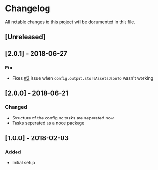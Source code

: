# Changelog
All notable changes to this project will be documented in this file.

## [Unreleased]

## [2.0.1] - 2018-06-27
### Fix
- Fixes [#2](https://github.com/MiMaMuh/gulp-tasks/issues/2) issue when `config.output.storeAssetsJsonTo` wasn't working

## [2.0.0] - 2018-06-21
### Changed
- Structure of the config so tasks are seperated now
- Tasks seperated as a node package


## [1.0.0] - 2018-02-03
### Added
- Initial setup

